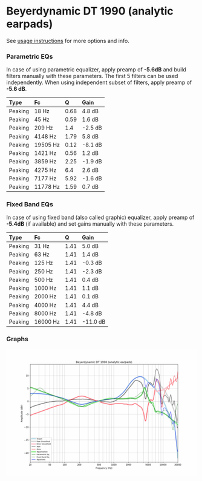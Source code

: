# Beyerdynamic DT 1990 (analytic earpads)
See [usage instructions](https://github.com/jaakkopasanen/AutoEq#usage) for more options and info.

### Parametric EQs
In case of using parametric equalizer, apply preamp of **-5.6dB** and build filters manually
with these parameters. The first 5 filters can be used independently.
When using independent subset of filters, apply preamp of **-5.6 dB**.

| Type    | Fc       |    Q | Gain    |
|:--------|:---------|:-----|:--------|
| Peaking | 18 Hz    | 0.68 | 4.8 dB  |
| Peaking | 45 Hz    | 0.59 | 1.6 dB  |
| Peaking | 209 Hz   | 1.4  | -2.5 dB |
| Peaking | 4148 Hz  | 1.79 | 5.8 dB  |
| Peaking | 19505 Hz | 0.12 | -8.1 dB |
| Peaking | 1421 Hz  | 0.56 | 1.2 dB  |
| Peaking | 3859 Hz  | 2.25 | -1.9 dB |
| Peaking | 4275 Hz  | 6.4  | 2.6 dB  |
| Peaking | 7177 Hz  | 5.92 | -1.6 dB |
| Peaking | 11778 Hz | 1.59 | 0.7 dB  |

### Fixed Band EQs
In case of using fixed band (also called graphic) equalizer, apply preamp of **-5.4dB**
(if available) and set gains manually with these parameters.

| Type    | Fc       |    Q | Gain     |
|:--------|:---------|:-----|:---------|
| Peaking | 31 Hz    | 1.41 | 5.0 dB   |
| Peaking | 63 Hz    | 1.41 | 1.4 dB   |
| Peaking | 125 Hz   | 1.41 | -0.3 dB  |
| Peaking | 250 Hz   | 1.41 | -2.3 dB  |
| Peaking | 500 Hz   | 1.41 | 0.4 dB   |
| Peaking | 1000 Hz  | 1.41 | 1.1 dB   |
| Peaking | 2000 Hz  | 1.41 | 0.1 dB   |
| Peaking | 4000 Hz  | 1.41 | 4.4 dB   |
| Peaking | 8000 Hz  | 1.41 | -4.8 dB  |
| Peaking | 16000 Hz | 1.41 | -11.0 dB |

### Graphs
![](./Beyerdynamic%20DT%201990%20(analytic%20earpads).png)